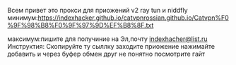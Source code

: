 Всем привет это прокси для приожений v2 ray tun и niddfly
минимум:https://indexhacker.github.io/catvpnrossian.github.io/Catvpn%F0%9F%98%B8%F0%9F%97%9D%EF%B8%8F.txt

максимум:пишите для получиние на Эл,почту indexhacher@list.ru     
Инструктия:
Скопируйте ту сыллку заходите приожение нажимайте добавить и через буфер обмен друг не понятно посмотрите гайт 
